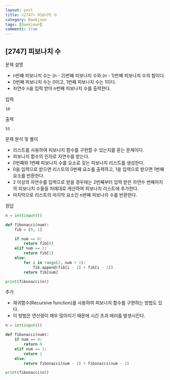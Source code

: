 ```yaml
---
layout: post
title: <2747> 피보나치 수
category: Baekjoon
tags: [Baekjoon]
comments: true
---
```


## [2747] 피보나치 수

문제 설명
- n번째 피보나치 수는 (n - 2)번째 피보나치 수와 (n - 1)번째 피보나치 수의 합이다.
- 0번째 피보나치 수는 0이고, 1번째 피보나치 수는 1이다.
- 자연수 n을 입력 받아 n번째 피보나치 수를 출력한다.

입력
```
10
```

출력
```
55
```

문제 분석 및 풀이
- 리스트를 사용하여 피보나치 함수를 구현할 수 있는지를 묻는 문제이다.
- 피보나치 함수의 인자로 자연수를 받는다.
- 0번째와 1번째 피보나치 수를 요소로 갖는 피보나치 리스트를 생성한다.
- 0을 입력으로 받으면 리스트의 0번째 요소를 출력하고, 1을 입력으로 받으면 1번째 요소를 반환한다.
- 2 이상의 자연수를 입력으로 받을 경우에는 2번째부터 입력 받은 자연수 번째까지의 피보나치 수들을 차례대로 계산하여 피보나치 리스트에 추가한다.
- 마지막으로 리스트의 마지막 요소인 n번째 피보나치 수를 반환한다.

정답
```python
n = int(input())

def fibonacci(num):
    fib = [0, 1]

    if num == 0:
        return fib[0]
    elif num == 1:
        return fib[1]
    else:
        for i in range(2, num + 1):
            fib.append(fib[i - 2] + fib[i - 1])
        return fib[num]

print(fibonacci(n))
```

추가
- 재귀함수(Recursive function)를 사용하여 피보나치 함수를 구현하는 방법도 있다.
- 이 방법은 연산량이 매우 많아지기 때문에 시간 초과 에러를 발생시킨다.
```python
n = int(input())

def fibonacci(num):
    if num == 0:
        return 0
    elif num == 1:
        return 1
    else:
        return fibonacci(num - 2) + fibonacci(num - 1)

print(fibonacci(n))
```
